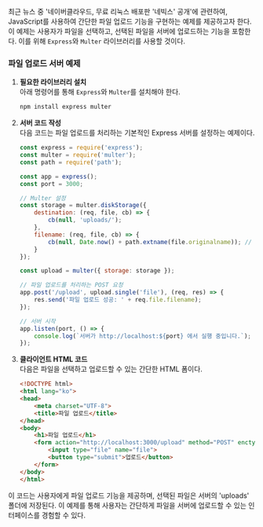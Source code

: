 최근 뉴스 중 '네이버클라우드, 무료 리눅스 배포판 '네빅스' 공개'에 관련하여, JavaScript를 사용하여 간단한 파일 업로드 기능을 구현하는 예제를 제공하고자 한다. 이 예제는 사용자가 파일을 선택하고, 선택된 파일을 서버에 업로드하는 기능을 포함한다. 이를 위해 `Express`와 `Multer` 라이브러리를 사용할 것이다.

### 파일 업로드 서버 예제

1. **필요한 라이브러리 설치**  
   아래 명령어를 통해 `Express`와 `Multer`를 설치해야 한다.
   ```bash
   npm install express multer
   ```

2. **서버 코드 작성**  
   다음 코드는 파일 업로드를 처리하는 기본적인 Express 서버를 설정하는 예제이다.
   ```javascript
   const express = require('express');
   const multer = require('multer');
   const path = require('path');

   const app = express();
   const port = 3000;

   // Multer 설정
   const storage = multer.diskStorage({
       destination: (req, file, cb) => {
           cb(null, 'uploads/');
       },
       filename: (req, file, cb) => {
           cb(null, Date.now() + path.extname(file.originalname)); // 파일 이름을 현재 시간으로 설정
       }
   });

   const upload = multer({ storage: storage });

   // 파일 업로드를 처리하는 POST 요청
   app.post('/upload', upload.single('file'), (req, res) => {
       res.send('파일 업로드 성공: ' + req.file.filename);
   });

   // 서버 시작
   app.listen(port, () => {
       console.log(`서버가 http://localhost:${port} 에서 실행 중입니다.`);
   });
   ```

3. **클라이언트 HTML 코드**  
   다음은 파일을 선택하고 업로드할 수 있는 간단한 HTML 폼이다.
   ```html
   <!DOCTYPE html>
   <html lang="ko">
   <head>
       <meta charset="UTF-8">
       <title>파일 업로드</title>
   </head>
   <body>
       <h1>파일 업로드</h1>
       <form action="http://localhost:3000/upload" method="POST" enctype="multipart/form-data">
           <input type="file" name="file">
           <button type="submit">업로드</button>
       </form>
   </body>
   </html>
   ```

이 코드는 사용자에게 파일 업로드 기능을 제공하며, 선택된 파일은 서버의 'uploads' 폴더에 저장된다. 이 예제를 통해 사용자는 간단하게 파일을 서버에 업로드할 수 있는 인터페이스를 경험할 수 있다.